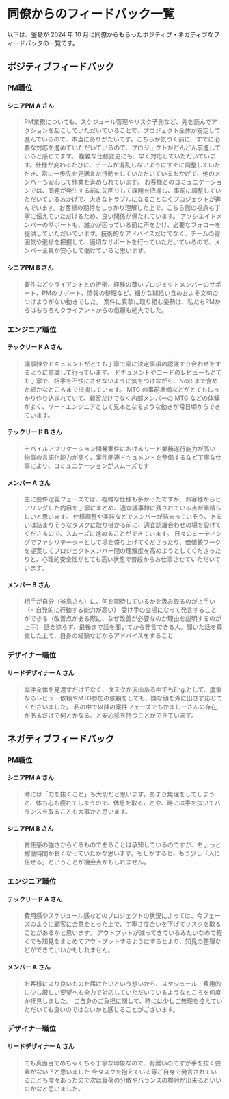 # 同僚からのフィードバック一覧

以下は、釜島が 2024 年 10 月に同僚からもらったポジティブ・ネガティブなフィードバックの一覧です。

## ポジティブフィードバック

### PM職位

#### シニアPM A さん

> PM業務についても、スケジュール管理やリスク予測など、先を読んでアクションを起こしていただいていることで、プロジェクト全体が安定して進んでいるので、本当にありがたいです。こちらが気づく前に、すでに必要な対応を進めていただいているので、プロジェクトがどんどん前進していると感じてます。
> 複雑な仕様変更にも、早く対応していただいています。仕様が変わるたびに、チームが混乱しないようにすぐに調整していただき、常に一歩先を見据えた行動をしていただいているおかげで、他のメンバーも安心して作業を進められています。
> お客様とのコミュニケーションでは、問題が発生する前に先回りして課題を把握し、事前に調整していただいているおかげで、大きなトラブルになることなくプロジェクトが進んでいます。お客様の期待をしっかり理解した上で、こちら側の視点も丁寧に伝えていただけるため、良い関係が保たれています。
> アソシエイトメンバーのサポートも、誰かが困っている前に声をかけ、必要なフォローを提供していただいています。技術的なアドバイスだけでなく、チームの雰囲気や進捗を把握して、適切なサポートを行っていただいているので、メンバー全員が安心して働けていると思います。

#### シニアPM B さん

> 要件などクライアントとの折衝、経験の薄いプロジェクトメンバーのサポート、PMのサポート、情報の整理など、細かな球拾い含めおよそ文句のつけようがない動きでした。
> 案件に真摯に取り組む姿勢は、私たちPMからはもちろんクライアントからの信頼も絶大でした。

### エンジニア職位

#### テックリード A さん

> 議事録やドキュメントがとても丁寧で常に決定事項の認識すり合わせをするように意識して行っています。
> ドキュメントやコードのレビューもとても丁寧で、相手を不快にさせないように気をつけながら、Next まで含めた細かなところまで指摘しています。
> MTG の事前準備などがとてもしっかり作り込まれていて、顧客だけでなく内部メンバーの MTG などの体験がよく、リードエンジニアとして見本となるような動きが常日頃からできています。

#### テックリード B さん

> モバイルアプリケーション開発案件におけるリード業務遂行能力が高い
> 物事の言語化能力が高く、案件関連ドキュメントを整備するなど丁寧な仕事により、コミュニケーションがスムーズです

#### メンバー A さん

> 主に要件定義フェーズでは、複雑な仕様も多かったですが、お客様からヒアリングした内容を丁寧にまとめ、適宜議事録に残されている点が素晴らしいと思います。
> 仕様調整や実装などでメンバーが詰まっていそう、あるいは詰まりそうなタスクに取り掛かる前に、適宜認識合わせの場を設けてくださるので、スムーズに進めることができています。
> 日々のミーティングでファシリテーターとして場を盛り上げてくださったり、価値観ワークを提案してプロジェクトメンバー間の理解度を高めようとしてくださったりと、心理的安全性がとても高い状態で普段からお仕事させていただいています。

#### メンバー B さん

> 相手が自分（釜島さん）に、何を期待しているかを汲み取るのが上手い（= 自発的に行動する能力が高い）
> 受け手の立場になって発言することができる（改善点がある際に、なぜ改善が必要なのか理由を説明するのが上手）
> 話を遮らず、最後まで話を聞いてから発言できる人。聞いた話を尊重した上で、自身の経験などからアドバイスをすること

### デザイナー職位

#### リードデザイナー A さん

> 案件全体を見渡すだけでなく、タスクが沢山ある中でもEng.として、度重なるレビュー依頼やMTG参加の依頼をしても、嫌な顔を外に出さず応じてくださいました。
> 私の中で以降の案件フェーズでもかましーさんの存在があるだけで何とかなる。と安心感を持つことができています。

## ネガティブフィードバック

### PM職位

#### シニアPM A さん

> 時には「力を抜くこと」も大切だと思います。あまり無理をしてしまうと、体も心も疲れてしまうので、休息を取ることや、時には手を抜いてバランスを取ることも大事かと思います。

#### シニアPM B さん

> 責任感の強さからくるものであることは承知しているのですが、ちょっと稼働時間が長くなっていたかな思います。もしかすると、もう少し「人に任せる」ということが機会点かもしれません。

### エンジニア職位

#### テックリード A さん

> 費用感やスケジュール感などのプロジェクトの状況によっては、今フェーズのように顧客に合意をとった上で、丁寧さ度合いを下げてリスクを取ることがあるかと思います。
> アウトプットが減ってきているみたいなので軽くでも知見をまとめてアウトプットするようにするとより、知見の整理などができていいかもしれません。

#### メンバー A さん

> お客様により良いものを届けたいという想いから、スケジュール・費用的に少し厳しい要望へも全力で対応していただいているようなところを何度か拝見しました。
> ご自身のご負担に関して、時には少しご無理を控えていただいても良いのではないかと感じることがございます。

### デザイナー職位

#### リードデザイナー A さん

> ても真面目でめちゃくちゃ丁寧な印象なので、有難いのですが手を抜く要素がない？と思いました
> 今タスクを抱えている等ご自身で発言されていることも度々あったので次は負荷の分散やバランスの検討が出来るといいのかなと思いました。